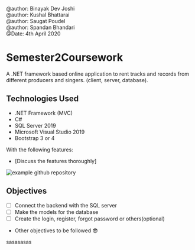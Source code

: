 ﻿@author: Binayak Dev Joshi<br>
@author: Kushal Bhattarai<br>
@author: Saugat Poudel<br>
@author: Spandan Bhandari<br>
@Date: 4th April 2020<br>

# Semester2Coursework
A .NET framework based online application to rent tracks and records from different producers and singers.
(client, server, database).


## Technologies Used
* .NET Framework (MVC)
* C#
* SQL Server 2019
* Microsoft Visual Studio 2019
* Bootstrap 3 or 4


With the following features:

* [Discuss the features thoroughly]

![example github repository](https://github.com/zeewons/SampleCourseWork)

## Objectives

* [ ] Connect the backend with the SQL server
* [ ] Make the models for the database
* [ ] Create the login, register, forgot password or others(optional)
* Other objectives to be followed 😎


sasasasas